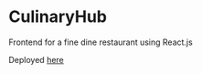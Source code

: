 # CulinaryHub
Frontend for a fine dine restaurant using React.js

Deployed [here](https://modern-ui-ux-restaurant1.vercel.app/)
